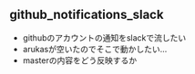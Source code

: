 ## github_notifications_slack
  - githubのアカウントの通知をslackで流したい
  - arukasが空いたのでそこで動かしたい…
  - masterの内容をどう反映するか